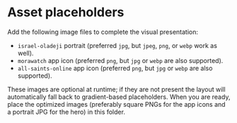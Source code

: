# Asset placeholders

Add the following image files to complete the visual presentation:

- `israel-oladeji` portrait (preferred `jpg`, but `jpeg`, `png`, or `webp` work as well).
- `morawatch` app icon (preferred `png`, but `jpg` or `webp` are also supported).
- `all-saints-online` app icon (preferred `png`, but `jpg` or `webp` are also supported).

These images are optional at runtime; if they are not present the layout will automatically fall back to gradient-based placeholders. When you are ready, place the optimized images (preferably square PNGs for the app icons and a portrait JPG for the hero) in this folder.
